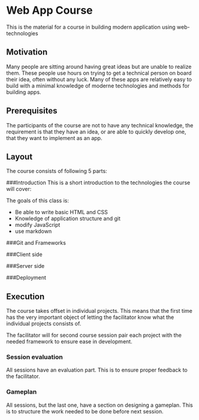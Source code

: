 Web App Course
==============
This is the material for a course in building modern application using
web-technologies

Motivation
----------
Many people are sitting around having great ideas but are unable to realize them.
These people use hours on trying to get a technical person on board their idea,
often without any luck.
Many of these apps are relatively easy to build with a minimal knowledge of
moderne technologies and methods for building apps.

Prerequisites
-------------
The participants of the course are not to have any technical knowledge, the
requirement is that they have an idea, or are able to quickly develop one, that
they want to implement as an app.

Layout
------
The course consists of following 5 parts:

###Introduction
This is a short introduction to the technologies the course will cover:

The goals of this class is:
* Be able to write basic HTML and CSS
* Knowledge of application structure and git
* modify JavaScript
* use markdown

###Git and Frameworks

###Client side

###Server side

###Deployment

Execution
---------
The course takes offset in individual projects. This means that the first time
has the very important object of letting the facilitator know what the
individual projects consists of.

The facilitator will for second course session pair each project with the needed
framework to ensure ease in development.

### Session evaluation
All sessions have an evaluation part. This is to ensure proper feedback to the
facilitator.

### Gameplan
All sessions, but the last one, have a section on designing a gameplan. This is
to structure the work needed to be done before next session.
